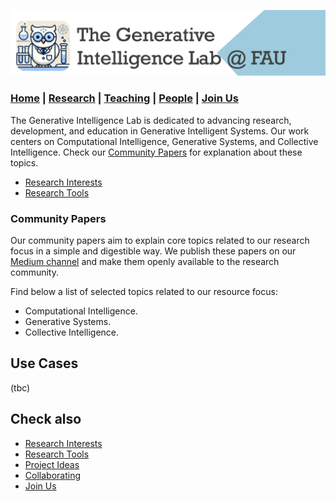 ![GeniLab-banner](./images/genilab-banner.png)

### [Home](README.md) | [Research](RESEARCH.md) | [Teaching](TEACHING.md) | [People](PEOPLE.md) | [Join Us](JOINUS.md)

The Generative Intelligence Lab is dedicated to advancing research, development, and education in Generative Intelligent Systems. 
Our work centers on Computational Intelligence, Generative Systems, and Collective Intelligence. Check our [Community Papers](RESEARCH.md#community-papers) for explanation about these topics.

* [Research Interests](README.md#research-interests)
* [Research Tools](README.md#research-tools)



### Community Papers

Our community papers aim to explain core topics related to our research focus in a simple and digestible way.
We publish these papers on our [Medium channel](https://medium.com/generative-intelligence-lab) and make them openly available to the research community.

Find below a list of selected topics related to our resource focus:

* Computational Intelligence.
* Generative Systems.
* Collective Intelligence.

  
## Use Cases

(tbc)

## Check also
* [Research Interests](README.md#research-interests)
* [Research Tools](README.md#research-tools)
* [Project Ideas](COLLABORATING.md#project-ideas)
* [Collaborating](COLLABORATING.md)
* [Join Us](JOINUS.md)



